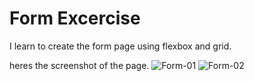 # Form Excercise

I learn to create the form page using flexbox and grid.

heres the screenshot of the page.
![Form-01](https://github.com/ekabelaw/Form-Excercise/assets/25884840/e6030c86-afb2-467c-a654-4e13025d4261)
![Form-02](https://github.com/ekabelaw/Form-Excercise/assets/25884840/b4a103b9-6f92-4b34-a174-5978d4876da5)
